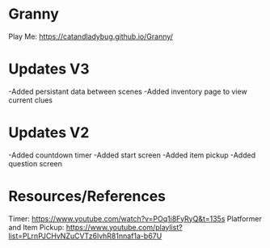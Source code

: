 # Granny
 Play Me: https://catandladybug.github.io/Granny/
# Updates V3
 -Added persistant data between scenes 
 -Added inventory page to view current clues
# Updates  V2
 -Added countdown timer
 -Added start screen
 -Added item pickup
 -Added question screen
# Resources/References
 Timer: https://www.youtube.com/watch?v=POq1i8FyRyQ&t=135s Platformer and Item Pickup: https://www.youtube.com/playlist?list=PLrnPJCHvNZuCVTz6lvhR81nnaf1a-b67U
